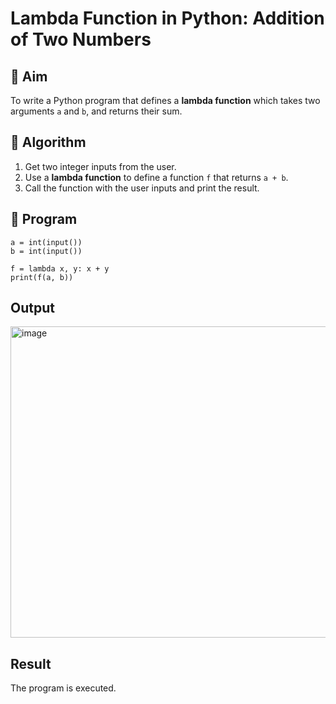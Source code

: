 # Lambda Function in Python: Addition of Two Numbers

## 🎯 Aim
To write a Python program that defines a **lambda function** which takes two arguments `a` and `b`, and returns their sum.

## 🧠 Algorithm
1. Get two integer inputs from the user.
2. Use a **lambda function** to define a function `f` that returns `a + b`.
3. Call the function with the user inputs and print the result.

## 🧾 Program
```
a = int(input())
b = int(input())

f = lambda x, y: x + y
print(f(a, b))
```

## Output
<img width="675" height="498" alt="image" src="https://github.com/user-attachments/assets/759760d3-08e7-41f8-9780-f9a6ffc0f15c" />


## Result
The program is executed.
